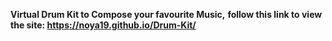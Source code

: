 **Virtual Drum Kit to Compose your favourite Music,**
**follow this link to view the site: https://noya19.github.io/Drum-Kit/**
